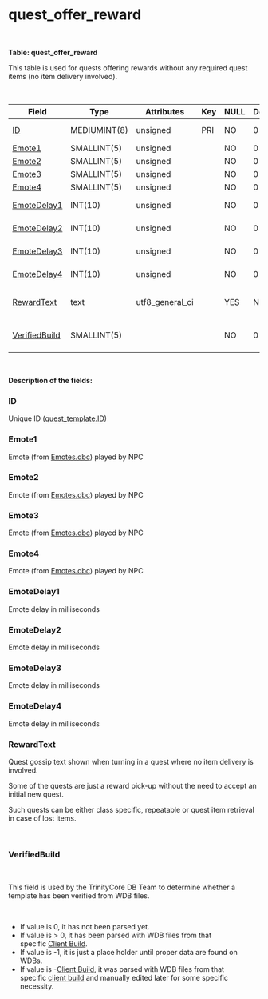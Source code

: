 # quest\_offer\_reward

 

**Table: quest\_offer\_reward**

This table is used for quests offering rewards without any required quest items (no item delivery involved).

 

| Field                                              | Type         | Attributes        | Key | NULL | Default | Comment                                                                                                              |
|----------------------------------------------------|--------------|-------------------|-----|------|---------|----------------------------------------------------------------------------------------------------------------------|
| [ID](#quest_offer_reward-ID)                       | MEDIUMINT(8) | unsigned          | PRI | NO   | 0       | Unique ID ([quest\_template.ID](https://trinitycore.atlassian.net/wiki/display/tc/quest_template#quest_template-ID)) |
| [Emote1](#quest_offer_reward-Emote1)               | SMALLINT(5)  | unsigned          |     | NO   | 0       | Quest NPC [Emote](https://trinitycore.atlassian.net/wiki/display/tc/Emotes)                                          |
| [Emote2](#quest_offer_reward-Emote2)               | SMALLINT(5)  | unsigned          |     | NO   | 0       | Quest NPC [Emote](https://trinitycore.atlassian.net/wiki/display/tc/Emotes)                                          |
| [Emote3](#quest_offer_reward-Emote3)               | SMALLINT(5)  | unsigned          |     | NO   | 0       | Quest NPC [Emote](https://trinitycore.atlassian.net/wiki/display/tc/Emotes)                                          |
| [Emote4](#quest_offer_reward-Emote4)               | SMALLINT(5)  | unsigned          |     | NO   | 0       | Quest NPC [Emote](https://trinitycore.atlassian.net/wiki/display/tc/Emotes)                                          |
| [EmoteDelay1](#quest_offer_reward-EmoteDelay1)     | INT(10)      | unsigned          |     | NO   | 0       | Emote delay in milliseconds                                                                                          |
| [EmoteDelay2](#quest_offer_reward-EmoteDelay2)     | INT(10)      | unsigned          |     | NO   | 0       | Emote delay in milliseconds                                                                                          |
| [EmoteDelay3](#quest_offer_reward-EmoteDelay3)     | INT(10)      | unsigned          |     | NO   | 0       | Emote delay in milliseconds                                                                                          |
| [EmoteDelay4](#quest_offer_reward-EmoteDelay4)     | INT(10)      | unsigned          |     | NO   | 0       | Emote delay in milliseconds                                                                                          |
| [RewardText](#quest_offer_reward-RewardText)       | text         | utf8\_general\_ci |     | YES  | NULL    | Quest gossip text, single quest dialogue                                                                             |
| [VerifiedBuild](#quest_offer_reward-VerifiedBuild) | SMALLINT(5)  |                   |     | NO   | 0       | Game client Build number or manually set value                                                                       |

 

**Description of the fields:**

### ID

Unique ID ([quest\_template.ID](https://trinitycore.atlassian.net/wiki/display/tc/quest_template#quest_template-ID))

### Emote1

Emote (from [Emotes.dbc](https://trinitycore.atlassian.net/wiki/display/tc/Emotes)) played by NPC

### Emote2

Emote (from [Emotes.dbc](https://trinitycore.atlassian.net/wiki/display/tc/Emotes)) played by NPC

### Emote3

Emote (from [Emotes.dbc](https://trinitycore.atlassian.net/wiki/display/tc/Emotes)) played by NPC

### Emote4

Emote (from [Emotes.dbc](https://trinitycore.atlassian.net/wiki/display/tc/Emotes)) played by NPC

### EmoteDelay1

Emote delay in milliseconds

### EmoteDelay2

Emote delay in milliseconds

### EmoteDelay3

Emote delay in milliseconds

### EmoteDelay4

Emote delay in milliseconds

### RewardText

Quest gossip text shown when turning in a quest where no item delivery is involved.

Some of the quests are just a reward pick-up without the need to accept an initial new quest.

Such quests can be either class specific, repeatable or quest item retrieval in case of lost items.

 

### VerifiedBuild

 

This field is used by the TrinityCore DB Team to determine whether a template has been verified from WDB files.

 

-   If value is 0, it has not been parsed yet.
-   If value is &gt; 0, it has been parsed with WDB files from that specific [Client Build](https://trinitycore.atlassian.net/wiki/display/tc/realmlist#realmlist-gamebuild).
-   If value is -1, it is just a place holder until proper data are found on WDBs.
-   If value is -[Client Build](https://trinitycore.atlassian.net/wiki/display/tc/realmlist#realmlist-gamebuild), it was parsed with WDB files from that specific [client build](https://trinitycore.atlassian.net/wiki/display/tc/realmlist#realmlist-gamebuild) and manually edited later for some specific necessity.


